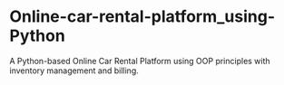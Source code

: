 # Online-car-rental-platform_using-Python
A Python-based Online Car Rental Platform using OOP principles with inventory management and billing.
